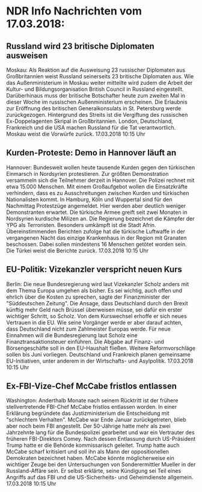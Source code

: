 # NDR Info Nachrichten vom 17.03.2018:


## Russland wird 23 britische Diplomaten ausweisen
Moskau: Als Reaktion auf die Ausweisung 23 russischer Diplomaten aus Großbritannien weist Russland seinerseits 23 britische Diplomaten aus. Wie das Außenministerium in Moskau weiter mitteilte wird zudem die Arbeit der Kultur- und Bildungsorganisation British Council in Russland eingestellt. Darüberhinaus muss der britische Botschafter heute zum zweiten Mal in dieser Woche im russischen Außenministerium erscheinen. Die Erlaubnis zur Eröffnung des britischen Generalkonsulats in St. Petersburg werde zurückgezogen. Hintergrund des Streits ist die Vergiftung des russischen Ex-Doppelagenten Skripal in Großbritannien. London, Deutschland, Frankreich und die USA machen Russland für die Tat verantwortlich. Moskau weist die Vorwürfe zurück. 17.03.2018 10:15 Uhr 

## Kurden-Proteste: Demo in Hannover läuft an
Hannover: Bundesweit wollen heute tausende Kurden gegen den türkischen Einmarsch in Nordsyrien protestieren. Zur größten Demonstration versammeln sich die Teilnehmer derzeit in Hannover. Die Polizei rechnet mit etwa 15.000 Menschen. Mit einem Großaufgebot wollen die Einsatzkräfte verhindern, dass es zu Ausschreitungen zwischen Kurden und türkischen Nationalisten kommt. In Hamburg, Köln und Wuppertal sind für den Nachmittag Protestzüge angemeldet. Hier werden aber deutlich weniger Demonstranten erwartet. Die türkische Armee greift seit zwei Monaten in Nordsyrien kurdische Milizen an. Die Regierung bezeichnet die Kämpfer der YPG als Terroristen. Besonders umkämpft ist die Stadt Afrin. Übereinstimmenden Berichten zufolge hat die türkische Luftwaffe in der vergangenen Nacht das einzige Krankenhaus in der Region mit Granaten beschossen. Dabei sollen mindestens 16 Menschen getötet worden sein. Die Türkei weist die Berichte zurück. 17.03.2018 10:15 Uhr 

## EU-Politik: Vizekanzler verspricht neuen Kurs
Berlin: Die neue Bundesregierung wird laut Vizekanzler Scholz anders mit dem Thema Europa umgehen als bisher. Es sei wichtig, auch offen und ehrlich über die Kosten zu sprechen, sagte der Finanzminister der "Süddeutschen Zeitung". Die Ansage, dass Deutschland durch den Brexit künftig mehr Geld nach Brüssel überweisen müsse, sei dafür ein erster wichtiger Schritt, so Scholz. Von dem Kurswechsel erhoffe er sich neues Vertrauen in die EU. Wie seine Vorgänger werde er aber darauf achten, dass Deutschland nicht zum Zahlmeister Europas werde. Für neue Einnahmen will die Bundesregierung laut Scholz eine Finanztransaktionsteuer einführen. Die Abgabe auf Finanz- und Börsengeschäfte soll in den EU-Haushalt fließen. Weitere Reformvorschläge sollen bis Juni vorliegen. Deutschland und Frankreich planen gemeinsame EU-Initiativen, unter anderem in der Wirtschafts- und Asylpolitik. 17.03.2018 10:15 Uhr 

## Ex-FBI-Vize-Chef McCabe fristlos entlassen
Washington: Anderthalb Monate nach seinem Rücktritt ist der frühere stellvertretende FBI-Chef McCabe fristlos entlassen worden. In einer Erklärung begründete das Justizministerium die Entscheidung mit "schlechtem Verhalten". McCabe war Ende Januar zurückgetreten, blieb aber noch beim FBI angestellt. Der 50-Jährige hatte mehr als zwei Jahrzehnte lang für die Bundespolizei gearbeitet und war ein Vertrauter des früheren FBI-Direktors Comey. Nach dessen Entlassung durch US-Präsident Trump hatte er die Behörde kommissarisch geleitet. Trump hatte auch McCabe scharf kritisiert und soll ihn als Mann der oppositionellen Demokraten bezeichnet haben. McCabe könnte möglicherweise ein wichtiger Zeuge bei den Untersuchungen von Sonderermittler Mueller in der Russland-Affäre sein. Er selbst erklärte, seine Kündigung sei Teil eines Angriffs auf das FBI und die US-Sicherheits- und Geheimdienste allgemein. 17.03.2018 10:15 Uhr 
